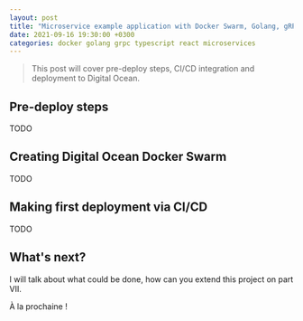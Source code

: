 ```yaml
---
layout: post
title: "Microservice example application with Docker Swarm, Golang, gRPC, GraphQL, TypeScript and React - Part VI"
date: 2021-09-16 19:30:00 +0300
categories: docker golang grpc typescript react microservices
---
```


> This post will cover pre-deploy steps, CI/CD integration and deployment to Digital Ocean.

## Pre-deploy steps

TODO

## Creating Digital Ocean Docker Swarm

TODO

## Making first deployment via CI/CD

TODO

## What's next?

I will talk about what could be done, how can you extend this project on part VII.

À la prochaine !
